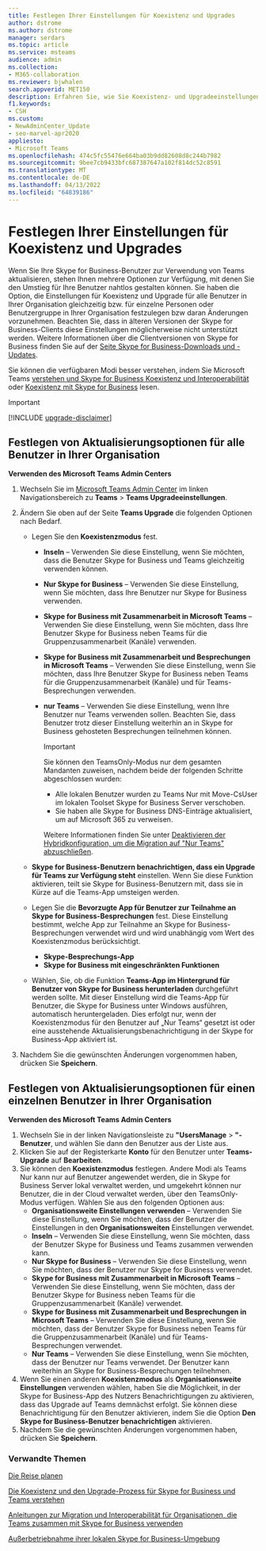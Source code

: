 ```yaml
---
title: Festlegen Ihrer Einstellungen für Koexistenz und Upgrades
author: dstrome
ms.author: dstrome
manager: serdars
ms.topic: article
ms.service: msteams
audience: admin
ms.collection:
- M365-collaboration
ms.reviewer: bjwhalen
search.appverid: MET150
description: Erfahren Sie, wie Sie Koexistenz- und Upgradeeinstellungen für alle Benutzer in Ihrer Organisation auf einmal oder für einen einzelnen oder eine Gruppe von Benutzern in Ihrer Organisation festlegen.
f1.keywords:
- CSH
ms.custom:
- NewAdminCenter_Update
- seo-marvel-apr2020
appliesto:
- Microsoft Teams
ms.openlocfilehash: 474c5fc55476e664ba03b9dd82608d8c244b7982
ms.sourcegitcommit: 9bee7cb9433bfc687387647a102f814dc52c8591
ms.translationtype: MT
ms.contentlocale: de-DE
ms.lasthandoff: 04/13/2022
ms.locfileid: "64839186"
---
```

# <a name="set-your-coexistence-and-upgrade-settings"></a>Festlegen Ihrer Einstellungen für Koexistenz und Upgrades


Wenn Sie Ihre Skype for Business-Benutzer zur Verwendung von Teams aktualisieren, stehen Ihnen mehrere Optionen zur Verfügung, mit denen Sie den Umstieg für Ihre Benutzer nahtlos gestalten können. Sie haben die Option, die Einstellungen für Koexistenz und Upgrade für alle Benutzer in Ihrer Organisation gleichzeitig bzw. für einzelne Personen oder Benutzergruppe in Ihrer Organisation festzulegen bzw daran Änderungen vorzunehmen. Beachten Sie, dass in älteren Versionen der Skype for Business-Clients diese Einstellungen möglicherweise nicht unterstützt werden. Weitere Informationen über die Clientversionen von Skype for Business finden Sie auf der [Seite Skype for Business-Downloads und -Updates](/skypeforbusiness/software-updates). 

Sie können die verfügbaren Modi besser verstehen, indem Sie Microsoft Teams [verstehen und Skype for Business Koexistenz und Interoperabilität](teams-and-skypeforbusiness-coexistence-and-interoperability.md) oder [Koexistenz mit Skype for Business](coexistence-chat-calls-presence.md) lesen.  

> [!IMPORTANT]
> [!INCLUDE [upgrade-disclaimer](includes/upgrade-disclaimer.md)]


## <a name="set-upgrade-options-for-all-users-in-your-organization"></a>Festlegen von Aktualisierungsoptionen für alle Benutzer in Ihrer Organisation

 **Verwenden des Microsoft Teams Admin Centers**

1. Wechseln Sie im [Microsoft Teams Admin Center](https://admin.teams.microsoft.com/) im linken Navigationsbereich zu **Teams** >  **Teams Upgradeeinstellungen**. 

2. Ändern Sie oben auf der Seite **Teams Upgrade** die folgenden Optionen nach Bedarf.

    - Legen Sie den **Koexistenzmodus** fest.
        - **Inseln** – Verwenden Sie diese Einstellung, wenn Sie möchten, dass die Benutzer Skype for Business und Teams gleichzeitig verwenden können.
        - **Nur Skype for Business** – Verwenden Sie diese Einstellung, wenn Sie möchten, dass Ihre Benutzer nur Skype for Business verwenden.
        - **Skype for Business mit Zusammenarbeit in Microsoft Teams** – Verwenden Sie diese Einstellung, wenn Sie möchten, dass Ihre Benutzer Skype for Business neben Teams für die Gruppenzusammenarbeit (Kanäle) verwenden.
        - **Skype for Business mit Zusammenarbeit und Besprechungen in Microsoft Teams** – Verwenden Sie diese Einstellung, wenn Sie möchten, dass Ihre Benutzer Skype for Business neben Teams für die Gruppenzusammenarbeit (Kanäle) und für Teams-Besprechungen verwenden.
        - **nur Teams** – Verwenden Sie diese Einstellung, wenn Ihre Benutzer nur Teams verwenden sollen. Beachten Sie, dass Benutzer trotz dieser Einstellung weiterhin an in Skype for Business gehosteten Besprechungen teilnehmen können.

          > [!IMPORTANT]
          > Sie können den TeamsOnly-Modus nur dem gesamten Mandanten zuweisen, nachdem beide der folgenden Schritte abgeschlossen wurden:
          >  - Alle lokalen Benutzer wurden zu Teams Nur mit Move-CsUser im lokalen Toolset Skype for Business Server verschoben.
          >  - Sie haben alle Skype for Business DNS-Einträge aktualisiert, um auf Microsoft 365 zu verweisen. 
          >
          > Weitere Informationen finden Sie unter [Deaktivieren der Hybridkonfiguration, um die Migration auf "Nur Teams" abzuschließen](/skypeforbusiness/hybrid/cloud-consolidation-disabling-hybrid).
        
    - **Skype for Business-Benutzern benachrichtigen, dass ein Upgrade für Teams zur Verfügung steht** einstellen. Wenn Sie diese Funktion aktivieren, teilt sie Skype for Business-Benutzern mit, dass sie in Kürze auf die Teams-App umsteigen werden.

    - Legen Sie die **Bevorzugte App für Benutzer zur Teilnahme an Skype for Business-Besprechungen** fest. Diese Einstellung bestimmt, welche App zur Teilnahme an Skype for Business-Besprechungen verwendet wird und wird unabhängig vom Wert des Koexistenzmodus berücksichtigt.
      - **Skype-Besprechungs-App**
      - **Skype for Business mit eingeschränkten Funktionen**

    - Wählen, Sie, ob die Funktion **Teams-App im Hintergrund für Benutzer von Skype for Business herunterladen** durchgeführt werden sollte. Mit dieser Einstellung wird die Teams-App für Benutzer, die Skype for Business unter Windows ausführen, automatisch heruntergeladen. Dies erfolgt nur, wenn der Koexistenzmodus für den Benutzer auf „Nur Teams“ gesetzt ist oder eine ausstehende Aktualisierungsbenachrichtigung in der Skype for Business-App aktiviert ist.

3. Nachdem Sie die gewünschten Änderungen vorgenommen haben, drücken Sie **Speichern**.

## <a name="set-upgrade-options-for-a-single-user-in-your-organization"></a>Festlegen von Aktualisierungsoptionen für einen einzelnen Benutzer in Ihrer Organisation

 **Verwenden des Microsoft Teams Admin Centers**

1. Wechseln Sie in der linken Navigationsleiste zu **"UsersManage** > **"-Benutzer**, und wählen Sie dann den Benutzer aus der Liste aus. 
2. Klicken Sie auf der Registerkarte **Konto** für den Benutzer unter **Teams-Upgrade** auf **Bearbeiten**.
3. Sie können den **Koexistenzmodus** festlegen. Andere Modi als Teams Nur kann nur auf Benutzer angewendet werden, die in Skype for Business Server lokal verwaltet werden, und umgekehrt können nur Benutzer, die in der Cloud verwaltet werden, über den TeamsOnly-Modus verfügen.  Wählen Sie aus den folgenden Optionen aus:
     - **Organisationsweite Einstellungen verwenden** – Verwenden Sie diese Einstellung, wenn Sie möchten, dass der Benutzer die Einstellungen in den **Organisationsweiten** Einstellungen verwendet. 
     - **Inseln** – Verwenden Sie diese Einstellung, wenn Sie möchten, dass der Benutzer Skype for Business und Teams zusammen verwenden kann. 
     - **Nur Skype for Business** – Verwenden Sie diese Einstellung, wenn Sie möchten, dass der Benutzer nur Skype for Business verwendet.
     - **Skype for Business mit Zusammenarbeit in Microsoft Teams** – Verwenden Sie diese Einstellung, wenn Sie möchten, dass der Benutzer Skype for Business neben Teams für die Gruppenzusammenarbeit (Kanäle) verwendet.
      - **Skype for Business mit Zusammenarbeit und Besprechungen in Microsoft Teams** – Verwenden Sie diese Einstellung, wenn Sie möchten, dass der Benutzer Skype for Business neben Teams für die Gruppenzusammenarbeit (Kanäle) und für Teams-Besprechungen verwendet.
     - **Nur Teams** – Verwenden Sie diese Einstellung, wenn Sie möchten, dass der Benutzer nur Teams verwendet. Der Benutzer kann weiterhin an Skype for Business-Besprechungen teilnehmen.
4. Wenn Sie einen anderen **Koexistenzmodus** als **Organisationsweite Einstellungen** verwenden wählen, haben Sie die Möglichkeit, in der Skype for Business-App des Nutzers Benachrichtigungen zu aktivieren, dass das Upgrade auf Teams demnächst erfolgt. Sie können diese Benachrichtigung für den Benutzer aktivieren, indem Sie die Option **Den Skype for Business-Benutzer benachrichtigen** aktivieren.
5. Nachdem Sie die gewünschten Änderungen vorgenommen haben, drücken Sie **Speichern**.

### <a name="related-topics"></a>Verwandte Themen
[Die Reise planen](upgrade-plan-journey.md)

[Die Koexistenz und den Upgrade-Prozess für Skype for Business und Teams verstehen](upgrade-and-coexistence-of-skypeforbusiness-and-teams.md)

[Anleitungen zur Migration und Interoperabilität für Organisationen, die Teams zusammen mit Skype for Business verwenden](migration-interop-guidance-for-teams-with-skype.md)

[Außerbetriebnahme ihrer lokalen Skype for Business-Umgebung](/skypeforbusiness/hybrid/decommission-on-prem-overview)

